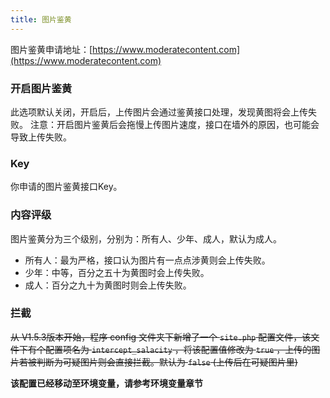 ```yaml
---
title: 图片鉴黄
---
```


图片鉴黄申请地址：[https://www.moderatecontent.com](https://www.moderatecontent.com)

### 开启图片鉴黄
此选项默认关闭，开启后，上传图片会通过鉴黄接口处理，发现黄图将会上传失败。
注意：开启图片鉴黄后会拖慢上传图片速度，接口在墙外的原因，也可能会导致上传失败。

### Key
你申请的图片鉴黄接口Key。

### 内容评级
图片鉴黄分为三个级别，分别为：所有人、少年、成人，默认为成人。

- 所有人：最为严格，接口认为图片有一点点涉黄则会上传失败。
- 少年：中等，百分之五十为黄图时会上传失败。
- 成人：百分之九十为黄图时则会上传失败。

### 拦截

~~从 V1.5.3版本开始，程序 config 文件夹下新增了一个 `site.php` 配置文件，该文件下有个配置项名为 `intercept_salacity` ，将该配置值修改为 `true` ，上传的图片若被判断为可疑图片则会直接拦截。默认为 `false` (上传后在可疑图片里)~~

**该配置已经移动至环境变量，请参考环境变量章节**